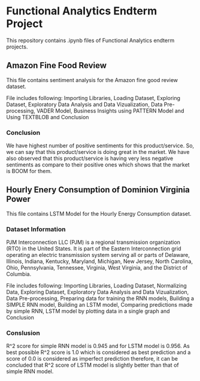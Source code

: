 # Functional Analytics Endterm Project
This repository contains .ipynb files of Functional Analytics endterm projects.

## Amazon Fine Food Review
This file contains sentiment analysis for the Amazon fine good review dataset.

File includes following: Importing Libraries, Loading Dataset, Exploring Dataset, Exploratory Data Analysis and Data Vizualization, Data Pre-processing, VADER Model, Business Insights using PATTERN Model and Using TEXTBLOB and Conclusion

### Conclusion
We have highest number of positive sentiments for this product/service. So, we can say that this product/service is doing great in the market. We have also observed that this product/service is having very less negative sentiments as compare to their positive ones which shows that the market is BOOM for them.

## Hourly Enery Consumption of Dominion Virginia Power
This file contains LSTM Model for the Hourly Energy Consumption dataset.

### Dataset Information
PJM Interconnection LLC (PJM) is a regional transmission organization (RTO) in the United States. It is part of the Eastern Interconnection grid operating an electric transmission system serving all or parts of Delaware, Illinois, Indiana, Kentucky, Maryland, Michigan, New Jersey, North Carolina, Ohio, Pennsylvania, Tennessee, Virginia, West Virginia, and the District of Columbia.

File includes following: Importing Libraries, Loading Dataset, Normalizing Data, Exploring Dataset, Exploratory Data Analysis and Data Vizualization, Data Pre-processing, Preparing data for training the RNN models, Building a SIMPLE RNN model, Building an LSTM model, Comparing predictions made by simple RNN, LSTM model by plotting data in a single graph and Conclusion

### Conslusion
R^2 score for simple RNN model is 0.945 and for LSTM model is 0.956. As best possible R^2 score is 1.0 which is considered as best prediction and a score of 0.0 is considered as imperfect prediction therefore, it can be concluded that R^2 score of LSTM model is slightly better than that of simple RNN model.

